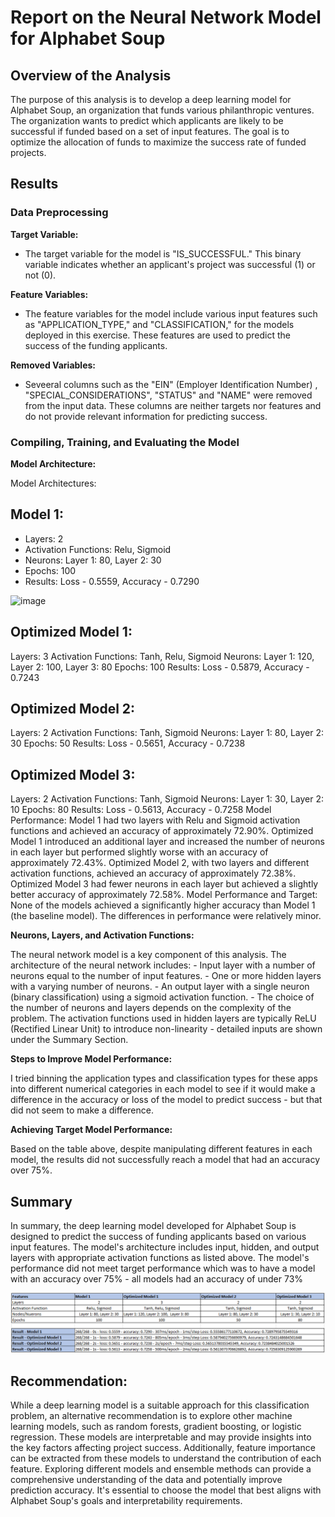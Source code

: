 # Report on the Neural Network Model for Alphabet Soup

## Overview of the Analysis

The purpose of this analysis is to develop a deep learning model for Alphabet Soup, an organization that funds various philanthropic ventures. The organization wants to predict which applicants are likely to be successful if funded based on a set of input features. The goal is to optimize the allocation of funds to maximize the success rate of funded projects.

## Results

### Data Preprocessing

**Target Variable:**

-   The target variable for the model is "IS_SUCCESSFUL." This binary variable indicates whether an applicant's project was successful (1) or not (0).

**Feature Variables:**

-   The feature variables for the model include various input features such as "APPLICATION_TYPE," and "CLASSIFICATION," for the models deployed in this exercise. These features are used to predict the success of the funding applicants.

**Removed Variables:**

-   Seveeral columns such as the "EIN" (Employer Identification Number) , "SPECIAL_CONSIDERATIONS", "STATUS" and "NAME" were removed from the input data. These columns are neither targets nor features and do not provide relevant information for predicting success.

### Compiling, Training, and Evaluating the Model

**Model Architecture:**

Model Architectures:
## Model 1:

- Layers: 2
- Activation Functions: Relu, Sigmoid
- Neurons: Layer 1: 80, Layer 2: 30
- Epochs: 100
- Results: Loss - 0.5559, Accuracy - 0.7290

![image](https://github.com/mehpree/deep-learning-challenge/assets/131678606/7248414b-d9d9-4750-81df-af0fbcad23ae)

## Optimized Model 1:

Layers: 3
Activation Functions: Tanh, Relu, Sigmoid
Neurons: Layer 1: 120, Layer 2: 100, Layer 3: 80
Epochs: 100
Results: Loss - 0.5879, Accuracy - 0.7243

## Optimized Model 2:

Layers: 2
Activation Functions: Tanh, Sigmoid
Neurons: Layer 1: 80, Layer 2: 30
Epochs: 50
Results: Loss - 0.5651, Accuracy - 0.7238

## Optimized Model 3:

Layers: 2
Activation Functions: Tanh, Sigmoid
Neurons: Layer 1: 30, Layer 2: 10
Epochs: 80
Results: Loss - 0.5613, Accuracy - 0.7258
Model Performance:
Model 1 had two layers with Relu and Sigmoid activation functions and achieved an accuracy of approximately 72.90%.
Optimized Model 1 introduced an additional layer and increased the number of neurons in each layer but performed slightly worse with an accuracy of approximately 72.43%.
Optimized Model 2, with two layers and different activation functions, achieved an accuracy of approximately 72.38%.
Optimized Model 3 had fewer neurons in each layer but achieved a slightly better accuracy of approximately 72.58%.
Model Performance and Target:
None of the models achieved a significantly higher accuracy than Model 1 (the baseline model). The differences in performance were relatively minor.

**Neurons, Layers, and Activation Functions:**

The neural network model is a key component of this analysis. The architecture of the neural network includes:
    -   Input layer with a number of neurons equal to the number of input features.
    -   One or more hidden layers with a varying number of neurons.
    -   An output layer with a single neuron (binary classification) using a sigmoid activation function.
    -  The choice of the number of neurons and layers depends on the complexity of the problem. The activation functions used in hidden layers are typically ReLU (Rectified Linear Unit) to introduce non-linearity - detailed inputs are shown under the Summary Section. 


**Steps to Improve Model Performance:**

I tried binning the application types and classification types for these apps into different numerical categories in each model to see if it would make a difference in the accuracy or loss of the model to predict success - but that did not seem to make a difference. 

**Achieving Target Model Performance:**

Based on the table above, despite manipulating different features in each model, the results did not successfully reach a model that had an accuracy over 75%.

## Summary

In summary, the deep learning model developed for Alphabet Soup is designed to predict the success of funding applicants based on various input features. The model's architecture includes input, hidden, and output layers with appropriate activation functions as listed above. The model's performance did not meet target performance which was to have a model with an accuracy over 75% - all models had an accuracy of under 73%

![Alt text](image.png)

## Recommendation:

While a deep learning model is a suitable approach for this classification problem, an alternative recommendation is to explore other machine learning models, such as random forests, gradient boosting, or logistic regression. These models are interpretable and may provide insights into the key factors affecting project success. Additionally, feature importance can be extracted from these models to understand the contribution of each feature. Exploring different models and ensemble methods can provide a comprehensive understanding of the data and potentially improve prediction accuracy. It's essential to choose the model that best aligns with Alphabet Soup's goals and interpretability requirements.

